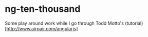 ng-ten-thousand
===============

Some play around work while I go through Todd Motto's (tutorial)[http://www.airpair.com/angularjs]
